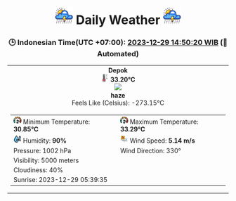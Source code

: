 # <h1 align=center><img height=40 src=images/cloud.png> Daily Weather <img height=40 src=images/cloud.png></h1>
<h3 align=center>🕒 Indonesian Time(UTC +07:00): <u>2023-12-29 14:50:20 WIB</u> (🤖Automated)</h3>

<table align=center>
<tr>
<td align=center><b>Depok</b><br><img src=images/thermometer.png height=18> <b>33.20°C</b><br><img src='https://openweathermap.org/img/w/50d.png' height='40'><br><b>haze</b><br>Feels Like (Celsius): -273.15°C</td>
</tr>
<td>
<table>
<tr>
<td><img src=images/fast.png height=18> Minimum Temperature: <b>30.85°C</b></td>
<td><img src=images/fast.png height=18> Maximum Temperature: <b>33.29°C</b></td>
</tr>
<tr>
<td><img src=images/humidity.png height=18> Humidity: <b>90%</b></td>
<td><img src=images/air-flow.png height=18> Wind Speed: <b>5.14 m/s</b></td>
</tr>
<tr>
<td>Pressure: 1002 hPa</td>
<td>Wind Direction: 330°</td>
</tr>
<tr>
<td>Visibility: 5000 meters</td>
</tr>
<tr>
<td>Cloudiness: 40%</td>
</tr>
<tr>
<td>Sunrise: 2023-12-29 05:39:35</td>
</tr>
</table>
</table>
